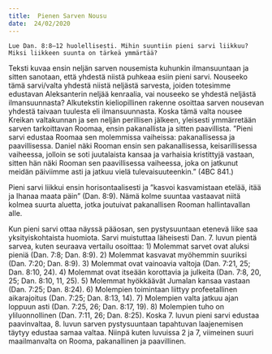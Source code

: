 ```yaml
---
title:  Pienen Sarven Nousu
date:  24/02/2020
---
```


`Lue Dan. 8:8–12 huolellisesti. Mihin suuntiin pieni sarvi liikkuu? Miksi liikkeen suunta on tärkeä ymmärtää?`

Teksti kuvaa ensin neljän sarven nousemista kuhunkin ilmansuuntaan ja sitten sanotaan, että yhdestä niistä puh­keaa esiin pieni sarvi. Nouseeko tämä sarvi/valta yhdestä niistä neljästä sarvesta, joiden totesimme edustavan Aleksanterin neljää kenraalia, vai nouseeko se yhdestä neljästä ilmansuunnasta? Alkutekstin kieliopillinen rakenne osoittaa sarven nousevan yhdestä taivaan tuulesta eli ilmansuunnasta. Koska tämä valta nousee Kreikan valtakunnan ja sen neljän perillisen jälkeen, yleisesti ymmärretään sarven tarkoittavan Roomaa, ensin pakanallista ja sitten paavillista. ”Pieni sarvi edustaa Roomaa sen molemmissa vaiheissa: pakanallisessa ja paavillisessa. Daniel näki Rooman ensin sen pakanallisessa, keisarillisessa vaiheessa, jolloin se soti juutalaista kansaa ja varhaisia kristittyjä vastaan, sitten hän näki Rooman sen paavillisessa vaiheessa, joka on jatkunut meidän päiviimme asti ja jatkuu vielä tulevaisuuteenkin.” (4BC 841.)

Pieni sarvi liikkui ensin horisontaalisesti ja ”kasvoi kasvamistaan etelää, itää ja Ihanaa maata päin” (Dan. 8:9). Nämä kolme suuntaa vastaavat niitä kolmea suurta aluetta, jotka joutuivat pakanallisen Rooman hallintavallan alle.

Kun pieni sarvi ottaa näyssä pääosan, sen pystysuuntaan etenevä liike saa yksityiskohtaista huomiota. Sarvi muistuttaa läheisesti Dan. 7. luvun pientä sarvea, kuten seuraava vertailu osoittaa: 1) Molemmat sarvet ovat aluksi pieniä (Dan. 7:8; Dan. 8:9). 2) Molemmat kasvavat myöhemmin suuriksi (Dan. 7:20; Dan. 8:9). 3) Molemmat ovat vainoavia valtoja (Dan. 7:21, 25; Dan. 8:10, 24). 4) Molemmat ovat itseään korottavia ja julkeita (Dan. 7:8, 20, 25; Dan. 8:10, 11, 25). 5) Molemmat hyökkäävät Jumalan kansaa vastaan (Dan. 7:25; Dan. 8:24). 6) Molempien toimintaan liittyy profeetallinen aikarajoitus (Dan. 7:25; Dan. 8:13, 14). 7) Molempien valta jatkuu ajan loppuun asti (Dan. 7:25, 26; Dan. 8:17, 19). 8) Molempien tuho on yliluonnollinen (Dan. 7:11, 26; Dan. 8:25). Koska 7. luvun pieni sarvi edustaa paavinvaltaa, 8. luvun sarven pystysuuntaan tapahtuvan laajenemisen täytyy edustaa samaa valtaa. Niinpä kuten luvuissa 2 ja 7, viimeinen suuri maailmanvalta on Rooma, pakanallinen ja paavillinen.
